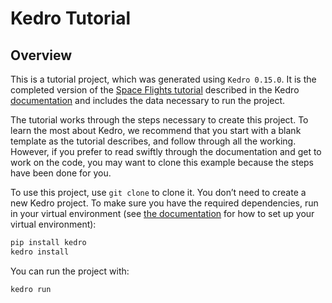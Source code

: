 # Kedro Tutorial

## Overview

This is a tutorial project, which was generated using `Kedro 0.15.0`. It is the completed version of the [Space Flights tutorial](https://kedro.readthedocs.io/en/latest/03_tutorial/02_tutorial_template.html) described in the Kedro [documentation](https://kedro.readthedocs.io) and includes the data necessary to run the project.

The tutorial works through the steps necessary to create this project. To learn the most about Kedro, we recommend that you start with a blank template as the tutorial describes, and follow through all the working. However, if you prefer to read swiftly through the documentation and get to work on the code, you may want to clone this example because the steps have been done for you.

To use this project, use `git clone` to clone it. You don’t need to create a new Kedro project. To make sure you have the required dependencies, run in your virtual environment (see [the documentation](https://kedro.readthedocs.io/en/latest/02_getting_started/01_prerequisites.html#python-virtual-environments) for how to set up your virtual environment):

```bash
pip install kedro
kedro install
```

You can run the project with:

```bash
kedro run
```



